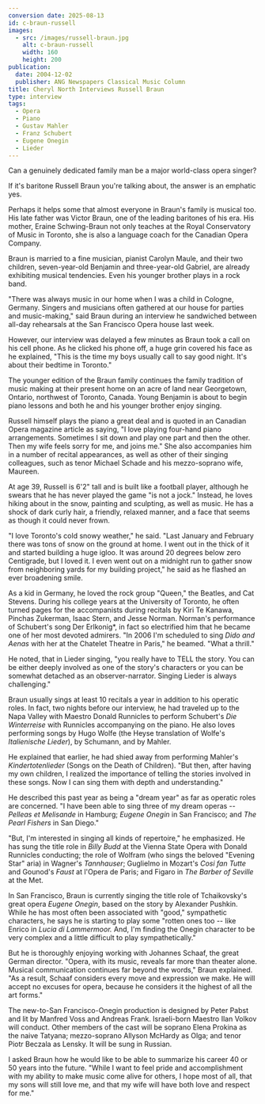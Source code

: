 ```yaml
---
conversion date: 2025-08-13
id: c-braun-russell
images:
  - src: /images/russell-braun.jpg
    alt: c-braun-russell
    width: 160
    height: 200
publication:
  date: 2004-12-02
  publisher: ANG Newspapers Classical Music Column
title: Cheryl North Interviews Russell Braun
type: interview
tags:
  - Opera
  - Piano
  - Gustav Mahler
  - Franz Schubert
  - Eugene Onegin
  - Lieder
---
```

Can a genuinely dedicated family man be a major world-class opera singer?

 If it's baritone Russell Braun you're talking about, the answer is an emphatic yes.

 Perhaps it helps some that almost everyone in Braun's family is musical too. His late father was Victor Braun, one of the leading baritones of his era. His mother, Eraine Schwing-Braun not only teaches at the Royal Conservatory of Music in Toronto, she is also a language coach for the Canadian Opera Company.

 Braun is married to a fine musician, pianist Carolyn Maule, and their two children, seven-year-old Benjamin and three-year-old Gabriel, are already exhibiting musical tendencies. Even his younger brother plays in a rock band.

 "There was always music in our home when I was a child in Cologne, Germany. Singers and musicians often gathered at our house for parties and music-making," said Braun during an interview he sandwiched between all-day rehearsals at the San Francisco Opera house last week.

 However, our interview was delayed a few minutes as Braun took a call on his cell phone.
 As he clicked his phone off, a huge grin covered his face as he explained, "This is the time my boys usually call to say good night. It's about their bedtime in Toronto."

 The younger edition of the Braun family continues the family tradition of music making at their present home on an acre of land near Georgetown, Ontario, northwest of Toronto, Canada. Young Benjamin is about to begin piano lessons and both he and his younger brother enjoy singing.

 Russell himself plays the piano a great deal and is quoted in an Canadian Opera magazine article as saying, "I love playing four-hand piano arrangements. Sometimes I sit down and play one part and then the other. Then my wife feels sorry for me, and joins me."
 She also accompanies him in a number of recital appearances, as well as other of their singing colleagues, such as tenor Michael Schade and his mezzo-soprano wife, Maureen.

 At age 39, Russell is 6'2" tall and is built like a football player, although he swears that he has never played the game "is not a jock." Instead, he loves hiking about in the snow, painting and sculpting, as well as music. He has a shock of dark curly hair, a friendly, relaxed manner, and a face that seems as though it could never frown.


 "I love Toronto's cold snowy weather," he said. "Last January and February there was tons of snow on the ground at home. I went out in the thick of it and started building a huge igloo. It was around 20 degrees below zero Centigrade, but I loved it. I even went out on a midnight run to gather snow from neighboring yards for my building project," he said as he flashed an ever broadening smile.

 As a kid in Germany, he loved the rock group "Queen," the Beatles, and Cat Stevens.
 During his college years at the University of Toronto, he often turned pages for the accompanists during recitals by Kiri Te Kanawa, Pinchas Zukerman, Isaac Stern, and Jesse Norman. Norman's performance of Schubert's song Der Erlkonig*, in fact so electrified him that he became one of her most devoted admirers.
 "In 2006 I'm scheduled to sing *Dido and Aenas* with her at the Chatelet Theatre in Paris," he beamed. "What a thrill."

 He noted, that in Lieder singing, "you really have to TELL the story. You can be either deeply involved as one of the story's characters or you can be somewhat detached as an observer-narrator. Singing Lieder is always challenging."

 Braun usually sings at least 10 recitals a year in addition to his operatic roles. In fact, two nights before our interview, he had traveled up to the Napa Valley with Maestro Donald Runnicles to perform Schubert's *Die Winterreise* with Runnicles accompanying on the piano. He also loves performing songs by Hugo Wolfe (the Heyse translation of Wolfe's *Italienische Lieder*), by Schumann, and by Mahler.

 He explained that earlier, he had shied away from performing Mahler's *Kindertotenlieder* (Songs on the Death of Children).
 "But then, after having my own children, I realized the importance of telling the stories involved in these songs. Now I can sing them with depth and understanding."

 He described this past year as being a "dream year" as far as operatic roles are concerned. "I have been able to sing three of my dream operas -- *Pelleas et Melisande* in Hamburg; *Eugene Onegin* in San Francisco; and *The Pearl Fishers* in San Diego."

 "But, I'm interested in singing all kinds of repertoire," he emphasized. He has sung the title role in *Billy Budd* at the Vienna State Opera with Donald Runnicles conducting; the role of Wolfram (who sings the beloved "Evening Star" aria) in Wagner's *Tannhauser*; Guglielmo in Mozart's *Cosi fan Tutte* and Gounod's *Faust* at l'Opera de Paris; and Figaro in *The Barber of Seville* at the Met.

 In San Francisco, Braun is currently singing the title role of Tchaikovsky's great opera *Eugene Onegin*, based on the story by Alexander Pushkin.
 While he has most often been associated with "good," sympathetic characters, he says he is starting to play some "rotten ones too -- like Enrico in *Lucia di Lammermoor.* And, I'm finding the Onegin character to be very complex and a little difficult to play sympathetically."

 But he is thoroughly enjoying working with Johannes Schaaf, the great German director.
 "Opera, with its music, reveals far more than theater alone. Musical communication continues far beyond the words," Braun explained. "As a result, Schaaf considers every move and expression we make. He will accept no excuses for opera, because he considers it the highest of all the art forms."

 The new-to-San Francisco-Onegin production is designed by Peter Pabst and lit by Manfred Voss and Andreas Frank. Israeli-born Maestro Ilan Volkov will conduct.
 Other members of the cast will be soprano Elena Prokina as the naive Tatyana; mezzo-soprano Allyson McHardy as Olga; and tenor Piotr Beczala as Lensky. It will be sung in Russian.

 I asked Braun how he would like to be able to summarize his career 40 or 50 years into the future.
 "While I want to feel pride and accomplishment with my ability to make music come alive for others, I hope most of all, that my sons will still love me, and that my wife will have both love and respect for me."


